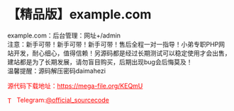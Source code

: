 # 【精品版】example.com

example.com：后台管理：网址+/admin<br>注意：新手可带！新手可带！新手可带！售后全程一对一指导！小弟专职PHP网站开发，耐心细心，值得信赖！另源码都是经过长期测试可以稳定使用才会出售，建站都是为了长期发展，请勿盲目购买，后期出现bug会后悔莫及！<br>温馨提醒：源码解压密码daimahezi<br>


<p style="color: red;">源代码下载地址：<a href="https://mega-file.org/KEQmU" style="color: red;">https://mega-file.org/KEQmU</a></p><p style="color: red;"><img src="https://cdn-icons-png.flaticon.com/512/2111/2111646.png" alt="Telegram Icon" style="width: 16px; vertical-align: middle; margin-right: 5px;">Telegram:<a href="https://t.me/official_sourcecode" style="color: red;">@official_sourcecode</a></p>
